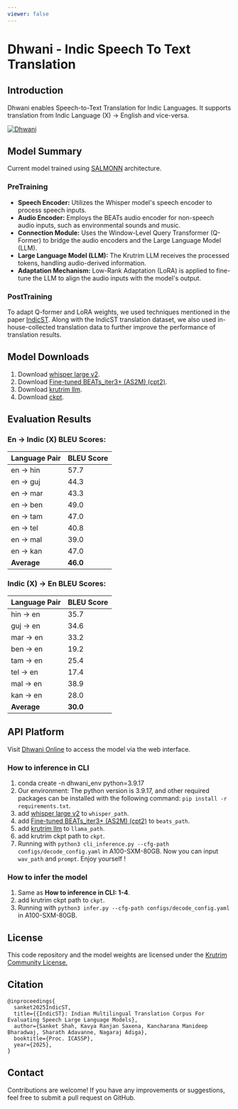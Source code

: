 ```yaml
---
viewer: false
---
```


# Dhwani - Indic Speech To Text Translation

## Introduction
Dhwani enables Speech-to-Text Translation for Indic Languages. It supports translation from Indic Language (X) → English and vice-versa.

[![Dhwani](https://img.youtube.com/vi/T3qA4pmTDb4/0.jpg)](https://www.youtube.com/watch?v=T3qA4pmTDb4)

## Model Summary

Current model trained using [SALMONN](https://openreview.net/pdf?id=14rn7HpKVk) architecture.

### PreTraining
- **Speech Encoder:** Utilizes the Whisper model's speech encoder to process speech inputs.
- **Audio Encoder:** Employs the BEATs audio encoder for non-speech audio inputs, such as environmental sounds and music.
- **Connection Module:** Uses the Window-Level Query Transformer (Q-Former) to bridge the audio encoders and the Large Language Model (LLM).
- **Large Language Model (LLM):** The Krutrim LLM receives the processed tokens, handling audio-derived information.
- **Adaptation Mechanism:** Low-Rank Adaptation (LoRA) is applied to fine-tune the LLM to align the audio inputs with the model's output.


### PostTraining
To adapt Q-former and LoRA weights, we used techniques mentioned in the paper [IndicST](https://huggingface.co/datasets/krutrim-ai-labs/IndicST). Along with the IndicST translation dataset, we also used in-house-collected translation data to further improve the performance of translation results.

## Model Downloads

1. Download [whisper large v2](https://huggingface.co/openai/whisper-large-v2/tree/main).
2. Download [Fine-tuned BEATs_iter3+ (AS2M) (cpt2)](https://1drv.ms/u/s!AqeByhGUtINrgcpj8ujXH1YUtxooEg?e=E9Ncea).
3. Download [krutrim llm](https://huggingface.co/krutrim-ai-labs/Krutrim-2-base).
4. Download [ckpt](https://huggingface.co/datasets/krutrim-ai-labs/Dhwani/blob/main/ckpt/checkpoint_best.pth).

## Evaluation Results

### En → Indic (X) BLEU Scores:
| Language Pair | BLEU Score |
|--------------|------------|
| en → hin | 57.7 |
| en → guj | 44.3 |
| en → mar | 43.3 |
| en → ben | 49.0 |
| en → tam | 47.0 |
| en → tel | 40.8 |
| en → mal | 39.0 |
| en → kan | 47.0 |
| **Average** | **46.0** |

### Indic (X) → En BLEU Scores:
| Language Pair | BLEU Score |
|--------------|------------|
| hin → en | 35.7 |
| guj → en | 34.6 |
| mar → en | 33.2 |
| ben → en | 19.2 |
| tam → en | 25.4 |
| tel → en | 17.4 |
| mal → en | 38.9 |
| kan → en | 28.0 |
| **Average** | **30.0** |

## API Platform
Visit [Dhwani Online](https://cloud.olakrutrim.com/console/languageLabs?section=speech) to access the model via the web interface. 

### How to inference in CLI

1. conda create -n dhwani_env python=3.9.17
2. Our environment: The python version is 3.9.17, and other required packages can be installed with the following command: ```pip install -r requirements.txt```.
3. add [whisper large v2](https://huggingface.co/openai/whisper-large-v2/tree/main) to ```whisper_path```.
4. add [Fine-tuned BEATs_iter3+ (AS2M) (cpt2)](https://1drv.ms/u/s!AqeByhGUtINrgcpj8ujXH1YUtxooEg?e=E9Ncea) to `beats_path`.
5. add [krutrim llm](https://huggingface.co/krutrim-ai-labs/Dhwani/blob/main/checkpoint_best.pth) to ```llama_path```.
6. add krutrim ckpt path to ```ckpt```.
7. Running with ```python3 cli_inference.py --cfg-path configs/decode_config.yaml``` in A100-SXM-80GB. Now you can input ```wav_path``` and ```prompt```. Enjoy yourself !

### How to infer the model

1. Same as **How to inference in CLI: 1-4**.
2. add krutrim ckpt path to ```ckpt```.
3. Running with ```python3 infer.py --cfg-path configs/decode_config.yaml``` in A100-SXM-80GB. 



## License
This code repository and the model weights are licensed under the [Krutrim Community License.](LICENSE.md)

## Citation
```
@inproceedings{
  sanket2025IndicST,
  title={{IndicST}: Indian Multilingual Translation Corpus For Evaluating Speech Large Language Models},
  author={Sanket Shah, Kavya Ranjan Saxena, Kancharana Manideep Bharadwaj, Sharath Adavanne, Nagaraj Adiga},
  booktitle={Proc. ICASSP},
  year={2025},
}
```

## Contact
Contributions are welcome! If you have any improvements or suggestions, feel free to submit a pull request on GitHub.
